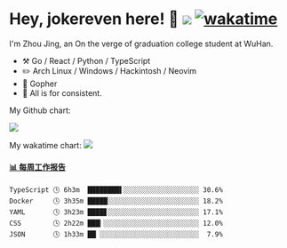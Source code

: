 # Hey, jokereven here! 👋 ![](https://visitor-badge.laobi.icu/badge?page_id=jokereven.readme) [![wakatime](https://wakatime.com/badge/user/eada5769-12fd-41f7-af3d-65254494dce1.svg)](https://wakatime.com/@eada5769-12fd-41f7-af3d-65254494dce1)

I'm Zhou Jing, an On the verge of graduation college student at WuHan.

-   :hammer_and_pick: Go / React / Python / TypeScript
-   :pencil2: Arch Linux / Windows / Hackintosh / Neovim
-   :seedling: Gopher
-   :thought_balloon: All is for consistent.

My Github chart:

![](https://ghchart.rshah.org/JonnieWayy)

My wakatime chart:
![](https://wakatime.com/share/@jokereven/1679dc82-4bf9-4b63-9203-390d608503de.png)

<!-- waka-box start -->
#### <a href="https://gist.github.com/9f8118785e2d128d746db5f61b0e0a2a" target="_blank">📊 每周工作报告</a>
```text
TypeScript 🕓 6h3m  ████████▌░░░░░░░░░░░░░░░░░░░ 30.6%
Docker     🕓 3h35m █████░░░░░░░░░░░░░░░░░░░░░░░ 18.2%
YAML       🕓 3h23m ████▊░░░░░░░░░░░░░░░░░░░░░░░ 17.1%
CSS        🕓 2h22m ███▎░░░░░░░░░░░░░░░░░░░░░░░░ 12.0%
JSON       🕓 1h33m ██▏░░░░░░░░░░░░░░░░░░░░░░░░░  7.9%
```
<!-- Powered by https://github.com/journey-ad/waka-box-go . -->
<!-- waka-box end -->
